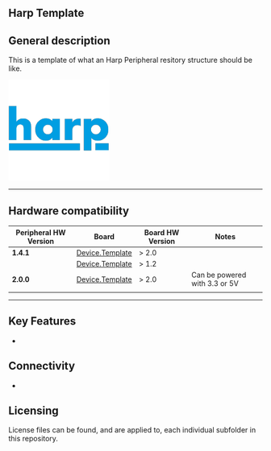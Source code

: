 ## Harp Template

## General description

This is a template of what an Harp Peripheral resitory structure should be like.

!["Peripheral PCB"](Assets/pcb.png)

----

[//]: # (Tables can be generated using: https://www.tablesgenerator.com/markdown_tables)

## Hardware compatibility

| Peripheral HW Version 	| Board           	                                                | Board HW Version 	| Notes                            	|
|-----------------------	|-----------------	                                                |------------------	|----------------------------------	|
| **1.4.1**                 | [Device.Template](https://github.com/harp-tech/device.template) 	| > 2.0             |                                	|
|                       	| [Device.Template](https://github.com/harp-tech/device.template)   | > 1.2             |                                	|
| **2.0.0**                 | [Device.Template](https://github.com/harp-tech/device.template)   | > 2.0             | Can be powered with 3.3 or 5V 	|
|                       	|                 	                                                |                  	|                                  	|
----

## Key Features

- 

## Connectivity

-

## Licensing

License files can be found, and are applied to, each individual subfolder in this repository.
